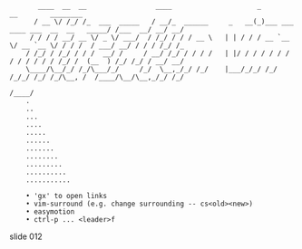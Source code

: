 
           ____  __  __                 ____                     _                                   __        ________
          / __ \/ /_/ /_  ___  _____   / __/_  ______     _   __(_)___ ___  ____ ___  __  __   _____/ /___  __/ __/ __/
         / / / / __/ __ \/ _ \/ ___/  / /_/ / / / __ \   | | / / / __ `__ \/ __ `__ \/ / / /  / ___/ __/ / / / /_/ /_
        / /_/ / /_/ / / /  __/ /     / __/ /_/ / / / /   | |/ / / / / / / / / / / / / /_/ /  (__  ) /_/ /_/ / __/ __/
        \____/\__/_/ /_/\___/_/     /_/  \__,_/_/ /_/    |___/_/_/ /_/ /_/_/ /_/ /_/\__, /  /____/\__/\__,_/_/ /_/
                                                                                   /____/
        .
        ..
        ...
        ....
        .....
        ......
        .......
        ........
        .........
        ..........
        ...........

        • 'gx' to open links
        • vim-surround (e.g. change surrounding -- cs<old><new>)
        • easymotion
        • ctrl-p ... <leader>f















































































slide 012
